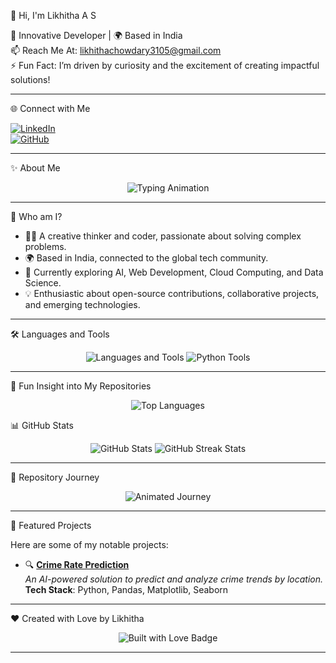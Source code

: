 👋 Hi, I'm Likhitha A S

🎯 Innovative Developer | 🌍 Based in India  
📫 Reach Me At: [likhithachowdary3105@gmail.com](mailto:likhithachowdary3105@gmail.com)  
⚡ Fun Fact: I’m driven by curiosity and the excitement of creating impactful solutions!  

---

 🌐 Connect with Me

[![LinkedIn](https://img.shields.io/badge/LinkedIn-Connect-blue?style=flat-square&logo=linkedin)](https://www.linkedin.com/in/likhitha-a-s-375081262/)  
[![GitHub](https://img.shields.io/badge/GitHub-Visit-lightgrey?style=flat-square&logo=github)](https://github.com/Likhitha310)  

---

 ✨ About Me

<div align="center">
  <img src="https://readme-typing-svg.herokuapp.com?font=Fira+Code&size=25&duration=4000&pause=1000&color=6A5ACD&width=500&lines=Hi+there%2C+I'm+Likhitha+A+S!+👋;Innovative+Developer+from+India!;Exploring+AI%2C+ML%2C+and+Web+Tech!;Let's+collaborate+to+innovate!" alt="Typing Animation" />
</div>

---

 🌟 Who am I?

- 🧑‍💻 A creative thinker and coder, passionate about solving complex problems.  
- 🌍 Based in India, connected to the global tech community.  
- 🔭 Currently exploring AI, Web Development, Cloud Computing, and Data Science.  
- 💡 Enthusiastic about open-source contributions, collaborative projects, and emerging technologies.

---

 🛠️ Languages and Tools

<div align="center">
  <img src="https://skillicons.dev/icons?i=python,java,js,nodejs,react,html,css,mysql,linux,git,github,vscode" alt="Languages and Tools" />
  <img src="https://skillicons.dev/icons?i=jupyter,tensorflow,pandas,numpy,matplotlib,seaborn,tableau" alt="Python Tools" />
</div>

---

 🧠 Fun Insight into My Repositories

<div align="center">
  <img src="https://github-readme-stats.vercel.app/api/top-langs/?username=Likhitha310&layout=compact&theme=radical" alt="Top Languages" />
</div>

 📊 GitHub Stats
<div align="center">
  <img src="https://github-readme-stats.vercel.app/api?username=Likhitha310&show_icons=true&theme=radical" alt="GitHub Stats" />
  <img src="https://github-readme-streak-stats.herokuapp.com/?user=Likhitha310&theme=radical" alt="GitHub Streak Stats" />
</div>

---

 🎥 Repository Journey

<div align="center">
  <img src="https://readme-typing-svg.herokuapp.com?font=Fira+Code&size=18&duration=4000&pause=1000&color=8A2BE2&width=600&lines=From+Prototypes+to+Production...;AI-powered+Apps+%26+Dashboards...;Python+does+it+all!" alt="Animated Journey" />
</div>

---

 🌟 Featured Projects

Here are some of my notable projects:

- 🔍 **[Crime Rate Prediction](https://github.com/Likhitha310/Crime-Detection)**  
  _An AI-powered solution to predict and analyze crime trends by location._  
  **Tech Stack**: Python, Pandas, Matplotlib, Seaborn  

---

 ❤️ Created with Love by Likhitha

<div align="center">
  <img src="https://forthebadge.com/images/badges/built-with-love.svg" alt="Built with Love Badge" />
</div>

--- 

